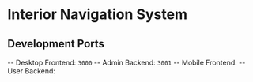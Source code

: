 # Interior Navigation System

## Development Ports
-- Desktop Frontend: ``3000``
-- Admin Backend: ``3001``
-- Mobile Frontend: 
-- User Backend:
